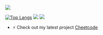 
![](https://komarev.com/ghpvc/?username=hhkbhamza&color=d43080&style=for-the-badge&label=PROFILE+HITS)


[![Top Langs](https://github-readme-stats.vercel.app/api/top-langs/?username=hhkbhamza&layout=donut-vertical&theme=tokyonight)](https://github.com/hhkbhamza/github-readme-stats)
![](https://github-readme-stats.vercel.app/api?username=hhkbhamza&show_icons=true&theme=tokyonight)
![](https://github-readme-streak-stats.herokuapp.com/?user=hhkbhamza&theme=tokyonight)<br/>

- ⚡ Check out my latest project [Cheetcode](https://www.cheetcode.dev/)
